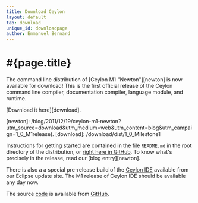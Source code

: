 ```yaml
---
title: Download Ceylon
layout: default
tab: download
unique_id: downloadpage
author: Emmanuel Bernard
---
```

# #{page.title}

The command line distribution of [Ceylon M1 "Newton"][newton] 
is now available for download! This is the first official 
release of the Ceylon command line compiler, documentation 
compiler, language module, and runtime.

[Download it here][download].

[newton]: /blog/2011/12/19/ceylon-m1-newton?utm_source=download&utm_medium=web&utm_content=blog&utm_campaign=1_0_M1release).
[download]: /download/dist/1_0_Milestone1

Instructions for getting started are contained in the file
`README.md` in the root directory of the distribution, or
[right here in GitHub][ceylon-dist readme].
To know what's precisely in the release, read our [blog entry][newton].

[ceylon-dist readme]: https://github.com/ceylon/ceylon-dist/blob/master/README.md 

There is also a a special pre-release build of the 
[Ceylon IDE](/documentation/ide) available from our Eclipse
update site. The M1 release of Ceylon IDE should be available
any day now.

The source [code](/code) is available from [GitHub](http://github.com/ceylon).

